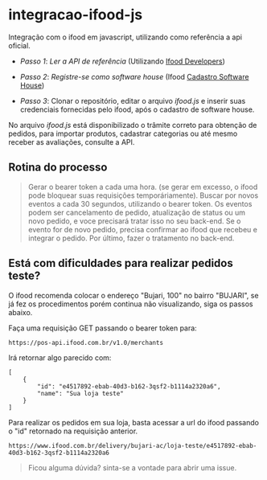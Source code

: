 # integracao-ifood-js
Integração com o ifood em javascript, utilizando como referência a api oficial.

- *Passo 1*: *Ler a API de referência* (Utilizando [Ifood Developers](https://developer.ifood.com.br/reference#autentica%C3%A7%C3%A3o2))

- *Passo 2*: *Registre-se como software house* (Ifood [Cadastro Software House](https://developer.ifood.com.br/page/cadastro-sh))

- *Passo 3*: Clonar o repositório, editar o arquivo *ifood.js* e inserir suas credenciais fornecidas pelo ifood, após o cadastro de software house.

No arquivo *ifood.js* está disponibilizado o trâmite correto para obtenção de pedidos, para importar produtos, cadastrar categorias ou até mesmo receber as avaliações, consulte a API.

## Rotina do processo
> Gerar o bearer token a cada uma hora. (se gerar em excesso, o ifood pode bloquear suas requisições temporáriamente).
> Buscar por novos eventos a cada 30 segundos, utilizando o bearer token.
> Os eventos podem ser cancelamento de pedido, atualização de status ou um novo pedido, e voce precisará tratar isso no seu back-end.
> Se o evento for de novo pedido, precisa confirmar ao ifood que recebeu e integrar o pedido.
> Por último, fazer o tratamento no back-end.

## Está com dificuldades para realizar pedidos teste?
O ifood recomenda colocar o endereço "Bujari, 100" no bairro "BUJARI", se já fez os procedimentos porém continua não visualizando, siga os passos abaixo.

Faça uma requisição GET passando o bearer token para:

```
https://pos-api.ifood.com.br/v1.0/merchants

```

Irá retornar algo parecido com:
```
[
    {
        "id": "e4517892-ebab-40d3-b162-3qsf2-b1114a2320a6",
        "name": "Sua loja teste"
    }
]
```

Para realizar os pedidos em sua loja, basta acessar a url do ifood passando o "id" retornado na requisição anterior.
```
https://www.ifood.com.br/delivery/bujari-ac/loja-teste/e4517892-ebab-40d3-b162-3qsf2-b1114a2320a6
```

> Ficou alguma dúvida? sinta-se a vontade para abrir uma issue.
